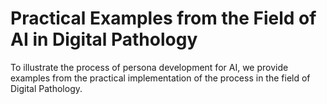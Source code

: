 
# Practical Examples from the Field of AI in Digital Pathology

To illustrate the process of persona development for AI, we provide examples from the practical implementation of the process in the field of Digital Pathology. 